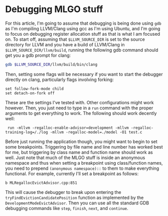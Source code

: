 # Debugging MLGO stuff

For this article, I'm going to assume that debugging is being done using `gdb` as I'm compiling LLVM/Clang using gcc as I'm using Ubuntu, and I'm going to focus on debugging register allocation stuff as that is what I am focused on. To start off, assuming that `$LLVM_SOURCE_DIR` is set to the source directory for LLVM and you have a build of LLVM/Clang in `$LLVM_SOURCE_DIR/llvm/build`, running the following gdb command should get you a gdb prompt for clang:

```bash
gdb $LLVM_SOURCE_DIR/llvm/build/bin/clang
```

Then, setting some flags will be necessary if you want to start the debugger directly on clang, particularly flags involving forking:

```
set follow-fork-mode child
set detach-on-fork off
```

These are the settings I've tested with. Other configurations might work however. Then, you just need to type in a `run` command with the proper arguments to get everything to work. The following should work decently well:

```
 run -mllvm -regalloc-enable-advisor=development -mllvm -regalloc-training-log=/./log -mllvm -regalloc-model=./model -O1 test.c
```

Before just running the application though, you might want to begin to set some breakpoints. Triggering by file name and line number has worked best for me, but triggering by class name and function name should work as well. Just note that much of the MLGO stuff is inside an anonymous namespace and thus when setting a breakpoint using class/function names, you need to prepend `(anonymous namespace)::` to them to make everything functional. For example, currently I'll set a breakpoint as follows:

```
b MLRegallocEvictAdvisor.cpp:851
```

This will cause the debugger to break upon entering the `tryFindEvictionCandidatePosition` function as implemented by the `DevelopmentModeEvictAdvisor`. Then you can use all the standard GDB debugging commands like `step`, `finish`, `next`, and `continue`.






